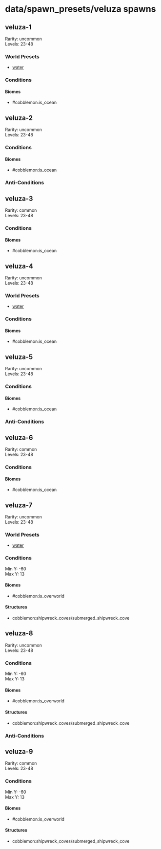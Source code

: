 # data/spawn_presets/veluza spawns  
  
## veluza-1  
Rarity: uncommon  
Levels: 23-48  
  
### World Presets  
* [water](/data/world_presets/water.md)  
  
### Conditions  
  
#### Biomes  
  * #cobblemon:is_ocean
  
  
## veluza-2  
Rarity: uncommon  
Levels: 23-48  
  
### Conditions  
  
#### Biomes  
  * #cobblemon:is_ocean
  
  
### Anti-Conditions  
  
## veluza-3  
Rarity: common  
Levels: 23-48  
  
### Conditions  
  
#### Biomes  
  * #cobblemon:is_ocean
  
  
## veluza-4  
Rarity: uncommon  
Levels: 23-48  
  
### World Presets  
* [water](/data/world_presets/water.md)  
  
### Conditions  
  
#### Biomes  
  * #cobblemon:is_ocean
  
  
## veluza-5  
Rarity: uncommon  
Levels: 23-48  
  
### Conditions  
  
#### Biomes  
  * #cobblemon:is_ocean
  
  
### Anti-Conditions  
  
## veluza-6  
Rarity: common  
Levels: 23-48  
  
### Conditions  
  
#### Biomes  
  * #cobblemon:is_ocean
  
  
## veluza-7  
Rarity: uncommon  
Levels: 23-48  
  
### World Presets  
* [water](/data/world_presets/water.md)  
  
### Conditions  
Min Y: -60  
Max Y: 13  
  
#### Biomes  
  * #cobblemon:is_overworld
  
  
#### Structures  
  * cobblemon:shipwreck_coves/submerged_shipwreck_cove
  
  
## veluza-8  
Rarity: uncommon  
Levels: 23-48  
  
### Conditions  
Min Y: -60  
Max Y: 13  
  
#### Biomes  
  * #cobblemon:is_overworld
  
  
#### Structures  
  * cobblemon:shipwreck_coves/submerged_shipwreck_cove
  
  
### Anti-Conditions  
  
## veluza-9  
Rarity: common  
Levels: 23-48  
  
### Conditions  
Min Y: -60  
Max Y: 13  
  
#### Biomes  
  * #cobblemon:is_overworld
  
  
#### Structures  
  * cobblemon:shipwreck_coves/submerged_shipwreck_cove
  
